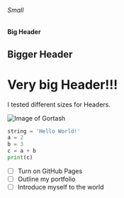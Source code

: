 ###### Small
#### Big Header
## Bigger Header
# Very big Header!!!

I tested different sizes for Headers.

![Image of Gortash](https://s.yimg.com/ny/api/res/1.2/yb56vAEebgnrM65Htv7VHA--/YXBwaWQ9aGlnaGxhbmRlcjt3PTEyMDA7aD02NzU-/https://media.zenfs.com/en/gamesradar_237/8b1a900392838b043b9285680163477c)

``` python
string = 'Hello World!'
a = 2
b = 3
c = a + b
print(c)
```

- [ ] Turn on GitHub Pages
- [ ] Outline my portfolio
- [ ] Introduce myself to the world
